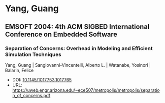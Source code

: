 # Yang, Guang

## EMSOFT 2004: 4th ACM SIGBED International Conference on Embedded Software

### Separation of Concerns: Overhead in Modeling and Efficient Simulation Techniques
Yang, Guang | Sangiovanni-Vincentelli, Alberto L. | Watanabe, Yosinori | Balarin, Felice
* DOI: [10.1145/1017753.1017765](https://doi.org/10.1145/1017753.1017765)
* URL: <https://uweb.engr.arizona.edu/~ece507/metropolis/metropolis/separation_of_concerns.pdf>


